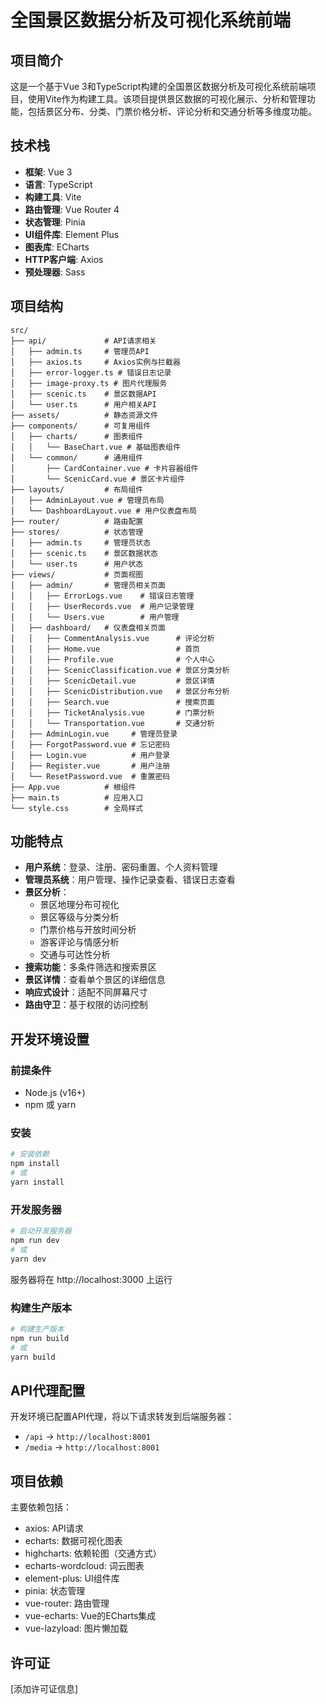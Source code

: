 # 全国景区数据分析及可视化系统前端

## 项目简介

这是一个基于Vue 3和TypeScript构建的全国景区数据分析及可视化系统前端项目，使用Vite作为构建工具。该项目提供景区数据的可视化展示、分析和管理功能，包括景区分布、分类、门票价格分析、评论分析和交通分析等多维度功能。

## 技术栈

- **框架**: Vue 3
- **语言**: TypeScript
- **构建工具**: Vite
- **路由管理**: Vue Router 4
- **状态管理**: Pinia
- **UI组件库**: Element Plus
- **图表库**: ECharts
- **HTTP客户端**: Axios
- **预处理器**: Sass

## 项目结构

```
src/
├── api/             # API请求相关
│   ├── admin.ts     # 管理员API
│   ├── axios.ts     # Axios实例与拦截器
│   ├── error-logger.ts # 错误日志记录
│   ├── image-proxy.ts # 图片代理服务
│   ├── scenic.ts    # 景区数据API
│   └── user.ts      # 用户相关API
├── assets/          # 静态资源文件
├── components/      # 可复用组件
│   ├── charts/      # 图表组件
│   │   └── BaseChart.vue # 基础图表组件
│   └── common/      # 通用组件
│       ├── CardContainer.vue # 卡片容器组件
│       └── ScenicCard.vue # 景区卡片组件
├── layouts/         # 布局组件
│   ├── AdminLayout.vue # 管理员布局
│   └── DashboardLayout.vue # 用户仪表盘布局
├── router/          # 路由配置
├── stores/          # 状态管理
│   ├── admin.ts     # 管理员状态
│   ├── scenic.ts    # 景区数据状态
│   └── user.ts      # 用户状态
├── views/           # 页面视图
│   ├── admin/       # 管理员相关页面
│   │   ├── ErrorLogs.vue    # 错误日志管理
│   │   ├── UserRecords.vue  # 用户记录管理
│   │   └── Users.vue        # 用户管理
│   ├── dashboard/   # 仪表盘相关页面
│   │   ├── CommentAnalysis.vue      # 评论分析
│   │   ├── Home.vue                 # 首页
│   │   ├── Profile.vue              # 个人中心
│   │   ├── ScenicClassification.vue # 景区分类分析
│   │   ├── ScenicDetail.vue         # 景区详情
│   │   ├── ScenicDistribution.vue   # 景区分布分析
│   │   ├── Search.vue               # 搜索页面
│   │   ├── TicketAnalysis.vue       # 门票分析
│   │   └── Transportation.vue       # 交通分析
│   ├── AdminLogin.vue     # 管理员登录
│   ├── ForgotPassword.vue # 忘记密码
│   ├── Login.vue          # 用户登录
│   ├── Register.vue       # 用户注册
│   └── ResetPassword.vue  # 重置密码
├── App.vue          # 根组件
├── main.ts          # 应用入口
└── style.css        # 全局样式
```

## 功能特点

- **用户系统**：登录、注册、密码重置、个人资料管理
- **管理员系统**：用户管理、操作记录查看、错误日志查看
- **景区分析**：
  - 景区地理分布可视化
  - 景区等级与分类分析
  - 门票价格与开放时间分析
  - 游客评论与情感分析
  - 交通与可达性分析
- **搜索功能**：多条件筛选和搜索景区
- **景区详情**：查看单个景区的详细信息
- **响应式设计**：适配不同屏幕尺寸
- **路由守卫**：基于权限的访问控制

## 开发环境设置

### 前提条件

- Node.js (v16+)
- npm 或 yarn

### 安装

```bash
# 安装依赖
npm install
# 或
yarn install
```

### 开发服务器

```bash
# 启动开发服务器
npm run dev
# 或
yarn dev
```

服务器将在 http://localhost:3000 上运行

### 构建生产版本

```bash
# 构建生产版本
npm run build
# 或
yarn build
```

## API代理配置

开发环境已配置API代理，将以下请求转发到后端服务器：

- `/api` -> `http://localhost:8001`
- `/media` -> `http://localhost:8001`

## 项目依赖

主要依赖包括：
- axios: API请求
- echarts: 数据可视化图表
- highcharts: 依赖轮图（交通方式）
- echarts-wordcloud: 词云图表
- element-plus: UI组件库
- pinia: 状态管理
- vue-router: 路由管理
- vue-echarts: Vue的ECharts集成
- vue-lazyload: 图片懒加载

## 许可证

[添加许可证信息] 